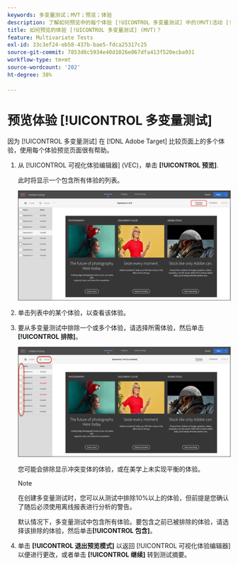 ```yaml
---
keywords: 多变量测试；MVT；预览；体验
description: 了解如何预览中的每个体验 [!UICONTROL 多变量测试] 中的(MVT)活动 [!DNL Adobe Target] 使用 [!UICONTROL 可视化体验编辑器] (VEC)。
title: 如何预览的体验 [!UICONTROL 多变量测试] (MVT)？
feature: Multivariate Tests
exl-id: 33c3ef24-eb58-437b-bae5-fdca25317c25
source-git-commit: 7853d8c5934e40d1026e067dfa413f520ecba931
workflow-type: tm+mt
source-wordcount: '202'
ht-degree: 38%

---
```


# 预览体验 [!UICONTROL 多变量测试]

因为 [!UICONTROL 多变量测试] 在 [!DNL Adobe Target] 比较页面上的多个体验，使用每个体验预览页面很有帮助。

1. 从 [!UICONTROL 可视化体验编辑器] (VEC)，单击 **[!UICONTROL 预览]**.

   此时将显示一个包含所有体验的列表。

   ![预览图像](assets/preview.png)

1. 单击列表中的某个体验，以查看该体验。

1. 要从多变量测试中排除一个或多个体验，请选择所需体验，然后单击&#x200B;**[!UICONTROL 排除]**。

   ![排除体验](/help/main/c-activities/c-multivariate-testing/t-create-multivariate-test/assets/preview-mvt-exclude.png)

   您可能会排除显示冲突变体的体验，或在美学上未实现平衡的体验。

   >[!NOTE]
   >
   >在创建多变量测试时，您可以从测试中排除10%以上的体验，但前提是您确认了随后必须使用离线报表进行分析的警告。

   默认情况下，多变量测试中包含所有体验。要包含之前已被排除的体验，请选择该排除的体验，然后单击&#x200B;**[!UICONTROL 包含]**。

1. 单击 **[!UICONTROL 退出预览模式]** 以返回 [!UICONTROL 可视化体验编辑器] 以便进行更改，或者单击 **[!UICONTROL 继续]** 转到测试摘要。
